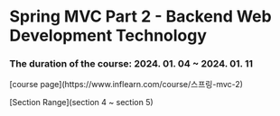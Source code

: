 <h1>Spring MVC Part 2 - Backend Web Development Technology</h1>
<h3>The duration of the course: 2024. 01. 04 ~ 2024. 01. 11</h3>
[course page](https://www.inflearn.com/course/스프링-mvc-2)

[Section Range](section 4 ~ section 5)
